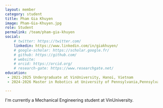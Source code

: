 ```yaml
---
layout: member
category: student
title: Pham Gia Khuyen
image: Pham-Gia-Khuyen.jpg
role: Student
permalink: /team/pham-gia-khuyen
social:
    # twitter: https://twitter.com/
    linkedin: https://www.linkedin.com/in/giakhuyen/
    # google-scholar: https://scholar.google.fr/
    # github: https://github.com/
    # website:
    # orcid: https://orcid.org/
    # research-gate: https://www.researchgate.net/
education:
 - 2021-2025 Undergraduate at VinUniversity, Hanoi, Vietnam
 - 2024-2026 Master in Robotics at University of Pennsylvania,Pennsylvania, US

---
```


I'm currently a Mechanical Engineering student at VinUniversity.
